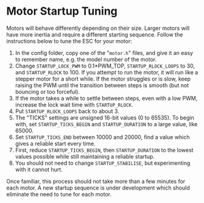 # Motor Startup Tuning #

Motors will behave differently depending on their size. Larger motors will have more inertia and require a different starting sequence. Follow the instructions below to tune the ESC for your motor:

  1. In the config folder, copy one of the "`motor.h`" files, and give it an easy to remember name, e.g. the model number of the motor.
  1. Change `STARTUP_LOCK_PWM` to 0.1\*PWM\_TOP, `STARTUP_RLOCK_LOOPS` to 30, and `STARTUP_RLOCK` to 100. If you attempt to run the motor, it will run like a stepper motor for a short while. If the motor struggles or is slow, keep raising the PWM until the transition between steps is smooth (but not bouncing or too forceful).
  1. If the motor takes a while to settle between steps, even with a low PWM, increase the lock wait time with `STARTUP_RLOCK`.
  1. Put `STARTUP_RLOCK_LOOPS` back to about 3.
  1. The "TICKS" settings are unsigned 16-bit values (0 to 65535). To begin with, set `STARTUP_TICKS_BEGIN` and `STARTUP_DURATION` to a large value, like 65000.
  1. Set `STARTUP_TICKS_END` between 10000 and 20000, find a value which gives a reliable start every time.
  1. First, reduce `STARTUP_TICKS_BEGIN`, then `STARTUP_DURATION` to the lowest values possible while still maintaining a reliable startup.
  1. You should not need to change `STARTUP_STABILISE`, but experimenting with it cannot hurt.

Once familiar, this process should not take more than a few minutes for each motor. A new startup sequence is under development which should eliminate the need to tune for each motor.
